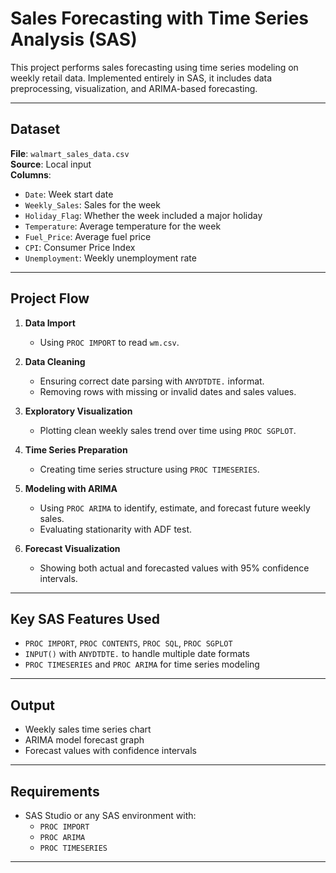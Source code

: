 #  Sales Forecasting with Time Series Analysis (SAS)

This project performs sales forecasting using time series modeling on weekly retail data. Implemented entirely in SAS, it includes data preprocessing, visualization, and ARIMA-based forecasting.

---

##  Dataset

**File**: `walmart_sales_data.csv`  
**Source**: Local input  
**Columns**:
- `Date`: Week start date
- `Weekly_Sales`: Sales for the week
- `Holiday_Flag`: Whether the week included a major holiday
- `Temperature`: Average temperature for the week
- `Fuel_Price`: Average fuel price
- `CPI`: Consumer Price Index
- `Unemployment`: Weekly unemployment rate

---

##  Project Flow

1. **Data Import**  
   - Using `PROC IMPORT` to read `wm.csv`.

2. **Data Cleaning**
   - Ensuring correct date parsing with `ANYDTDTE.` informat.
   - Removing rows with missing or invalid dates and sales values.

3. **Exploratory Visualization**
   - Plotting clean weekly sales trend over time using `PROC SGPLOT`.

4. **Time Series Preparation**
   - Creating time series structure using `PROC TIMESERIES`.

5. **Modeling with ARIMA**
   - Using `PROC ARIMA` to identify, estimate, and forecast future weekly sales.
   - Evaluating stationarity with ADF test.

6. **Forecast Visualization**
   - Showing both actual and forecasted values with 95% confidence intervals.

---

##  Key SAS Features Used

- `PROC IMPORT`, `PROC CONTENTS`, `PROC SQL`, `PROC SGPLOT`
- `INPUT()` with `ANYDTDTE.` to handle multiple date formats
- `PROC TIMESERIES` and `PROC ARIMA` for time series modeling

---

##  Output

- Weekly sales time series chart  
- ARIMA model forecast graph  
- Forecast values with confidence intervals

---

##  Requirements

- SAS Studio or any SAS environment with:
  - `PROC IMPORT`
  - `PROC ARIMA`
  - `PROC TIMESERIES`

---



